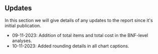 ## Updates

In this section we will give details of any updates to the report since it's initial publication.

  *	09-11-2023: Addition of total items and total cost in the BNF-level analyses.
  * 10-11-2023: Added rounding details in all chart captions.
